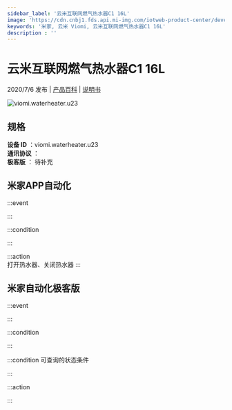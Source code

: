 ```yaml
---
sidebar_label: '云米互联网燃气热水器C1 16L'
image: 'https://cdn.cnbj1.fds.api.mi-img.com/iotweb-product-center/developer_1590559082520K4mKuU1i.png?GalaxyAccessKeyId=AKVGLQWBOVIRQ3XLEW&Expires=9223372036854775807&Signature=vkB3SqIHWI2wfxXFKsNuUh2MWnM='
keywords: '米家, 云米 Viomi, 云米互联网燃气热水器C1 16L'
description : ''
---
```

# 云米互联网燃气热水器C1 16L

2020/7/6 发布 | [产品百科](https://home.mi.com/webapp/content/baike/product/index.html?model=viomi.waterheater.u23/) | [说明书](https://home.mi.com/views/introduction.html?model=viomi.waterheater.u23&region=cn)

![viomi.waterheater.u23](https://cdn.cnbj1.fds.api.mi-img.com/iotweb-product-center/developer_1590559082520K4mKuU1i.png?GalaxyAccessKeyId=AKVGLQWBOVIRQ3XLEW&Expires=9223372036854775807&Signature=vkB3SqIHWI2wfxXFKsNuUh2MWnM=)

## 规格  
> 
**设备 ID** ：viomi.waterheater.u23  
**通讯协议** ：  
**极客版**  ： 待补充 


## 米家APP自动化  

:::event  

:::

:::condition  

:::

:::action   
打开热水器、关闭热水器
:::

## 米家自动化极客版  

:::event  

:::

:::condition  

:::

:::condition 可查询的状态条件  

:::

:::action  

:::

        

